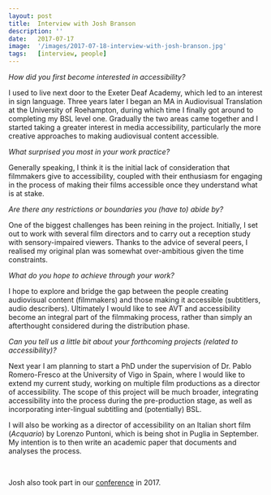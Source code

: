 ```yaml
---
layout: post
title:  Interview with Josh Branson
description: ''
date:   2017-07-17
image:  '/images/2017-07-18-interview-with-josh-branson.jpg'
tags:   [interview, people]
---
```


*How did you first become interested in accessibility?*

I used to live next door to the Exeter Deaf Academy, which led to an interest in sign language. Three years later I began an MA in Audiovisual Translation at the University of Roehampton, during which time I finally got around to completing my BSL level one. Gradually the two areas came together and I started taking a greater interest in media accessibility, particularly the more creative approaches to making audiovisual content accessible.

*What surprised you most in your work practice?*

Generally speaking, I think it is the initial lack of consideration that filmmakers give to accessibility, coupled with their enthusiasm for engaging in the process of making their films accessible once they understand what is at stake.

*Are there any restrictions or boundaries you (have to) abide by?*

One of the biggest challenges has been reining in the project. Initially, I set out to work with several film directors and to carry out a reception study with sensory-impaired viewers. Thanks to the advice of several peers, I realised my original plan was somewhat over-ambitious given the time constraints.

*What do you hope to achieve through your work?*

I hope to explore and bridge the gap between the people creating audiovisual content (filmmakers) and those making it accessible (subtitlers, audio describers). Ultimately I would like to see AVT and accessibility become an integral part of the filmmaking process, rather than simply an afterthought considered during the distribution phase.

*Can you tell us a little bit about your forthcoming projects (related to accessibility)?*

Next year I am planning to start a PhD under the supervision of Dr. Pablo Romero-Fresco at the University of Vigo in Spain, where I would like to extend my current study, working on multiple film productions as a director of accessibility. The scope of this project will be much broader, integrating accessibility into the process during the pre-production stage, as well as incorporating inter-lingual subtitling and (potentially) BSL.

I will also be working as a director of accessibility on an Italian short film (*Acquario*) by Lorenzo Puntoni, which is being shot in Puglia in September. My intention is to then write an academic paper that documents and analyses the process.

<br>

Josh also took part in our [conference](conference-on-accessibility-in-film-television-and-interactive-media) in 2017.
